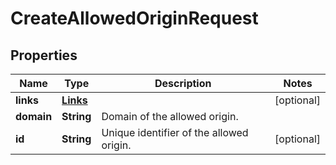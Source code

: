 

# CreateAllowedOriginRequest


## Properties

Name | Type | Description | Notes
------------ | ------------- | ------------- | -------------
**links** | [**Links**](Links.md) |  |  [optional]
**domain** | **String** | Domain of the allowed origin. | 
**id** | **String** | Unique identifier of the allowed origin. |  [optional]



